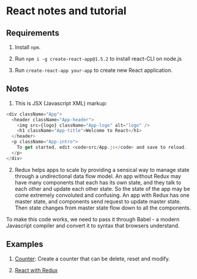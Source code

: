 # React notes and tutorial

## Requirements

1. Install `npm`.

2. Run `npm i -g create-react-app@1.5.2` to install react-CLI on node.js

3. Run `create-react-app your-app` to create new React application.

## Notes

1. This is JSX (Javascript XML) markup:

```javascript
<div className="App">
  <header className="App-header">
    <img src={logo} className="App-logo" alt="logo" />
    <h1 className="App-title">Welcome to React</h1>
  </header>
  <p className="App-intro">
    To get started, edit <code>src/App.js</code> and save to reload.
  </p>
</div>
```

2. Redux helps apps to scale by providing a sensical way to manage state through a undirectional data flow model. An app without Redux may have many components that each has its own state, and they talk to each other and update each other state. So the state of the app may be come extremely convoluted and confusing. An app with Redux has one master state, and components send request to update master state. Then state changes from master state flow down to all the components.

To make this code works, we need to pass it through Babel - a modern Javascript compiler and convert it to syntax that browsers understand.

## Examples

1. [Counter](../master/Counter): Create a counter that can be delete, reset and modify.

2. [React with Redux](../)
